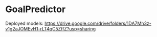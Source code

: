 # GoalPredictor
Deployed models: https://drive.google.com/drive/folders/1DA7Mh3z-v1g2aJOMEvH1-rLT4qC5ZffZ?usp=sharing
